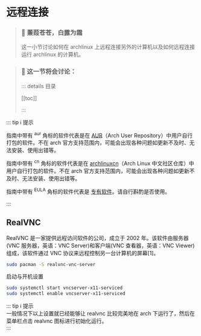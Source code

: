 # 远程连接

> ### 🔗 蒹葭苍苍，白露为霜
>
> 这一小节讨论如何在 archlinux 上远程连接另外的计算机以及如何远程连接运行 archlinux 的计算机。

> ### 🔖 这一节将会讨论：
>
> ::: details 目录
>
> [[toc]]
>
> :::

::: tip ℹ️ 提示

指南中带有 <sup>aur</sup> 角标的软件代表是在 [AUR](https://aur.archlinux.org/)（Arch User Repository）中用户自行打包的软件。不在 arch 官方支持范围内，可能会出现各种问题如更新不及时、无法安装、使用出错等。

指南中带有 <sup>cn</sup> 角标的软件代表是在 [archlinuxcn](https://www.archlinuxcn.org/archlinux-cn-repo-and-mirror/)（Arch Linux 中文社区仓库）中用户自行打包的软件。不在 arch 官方支持范围内，可能会出现各种问题如更新不及时、无法安装、使用出错等。

指南中带有 <sup>EULA</sup> 角标的软件代表是 [专有软件](https://www.gnu.org/proprietary/proprietary.html)。请自行斟酌是否使用。

:::

## RealVNC

RealVNC 是一家提供远程访问软件的公司，成立于 2002 年。该软件由服务器(VNC 服务器，英语：VNC Server)和客户端(VNC 查看器，英语：VNC Viewer)组成，该软件通过 VNC 协议来远程控制另一台计算机的屏幕[1]。

```sh
sudo pacman -S realvnc-vnc-server
```

启动与开机设置

```sh
sudo systemctl start vncserver-x11-serviced
sudo systemctl enable vncserver-x11-serviced
```

::: tip ℹ️ 提示  
一般情况下以上设置就已经能够让 realvnc 比较完美地在 arch 下运行了，然后在菜单栏点击 realvnc 图标进行初始化运行。  
:::
